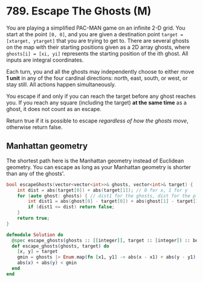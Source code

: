 # 789. Escape The Ghosts (M)
You are playing a simplified PAC-MAN game on an infinite 2-D grid. You start at the point ``[0, 0]``, and you are given a destination point ``target = [xtarget, ytarget]`` that you are trying to get to. There are several ghosts on the map with their starting positions given as a 2D array ghosts, where ``ghosts[i] = [xi, yi]`` represents the starting position of the ith ghost. All inputs are integral coordinates.

Each turn, you and all the ghosts may independently choose to either move **1 unit** in any of the four cardinal directions: north, east, south, or west, or stay still. All actions happen simultaneously.

You escape if and only if you can reach the target before any ghost reaches you. If you reach any square (including the target) **at the same time** as a ghost, it does not count as an escape.

Return true if it is possible to escape *regardless of how the ghosts move*, otherwise return false.

## Manhattan geometry
The shortest path here is the Manhattan geometry instead of Euclidean geometry. You can escape as long as your Manhattan geometry is shorter than any of the ghosts'.
```cpp
bool escapeGhosts(vector<vector<int>>& ghosts, vector<int>& target) {
    int dist = abs(target[0]) + abs(target[1]); // 0 for x, 1 for y
    for (auto ghost: ghosts) { // dist1 for the ghosts, dist for the player
        int dist1 = abs(ghost[0] - target[0]) + abs(ghost[1] - target[1]);
        if (dist1 <= dist) return false;
    }
    return true;
}
```

```elixir
defmodule Solution do
  @spec escape_ghosts(ghosts :: [[integer]], target :: [integer]) :: boolean
  def escape_ghosts(ghosts, target) do
    [x, y] = target
    gmin = ghosts |> Enum.map(fn [x1, y1] -> abs(x - x1) + abs(y - y1) end) |> Enum.min()
    abs(x) + abs(y) < gmin
  end
end
```